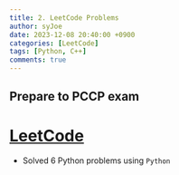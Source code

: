 ```yaml
---
title: 2. LeetCode Problems
author: syJoe
date: 2023-12-08 20:40:00 +0900
categories: [LeetCode]
tags: [Python, C++]
comments: true
---
```


## Prepare to PCCP exam

# [LeetCode](https://leetcode.com/studyplan/programming-skills/)

- Solved 6 Python problems using `Python`
